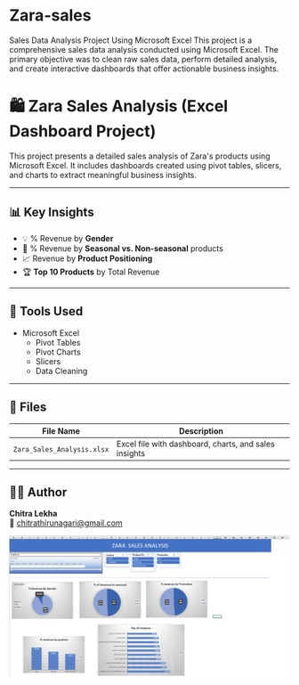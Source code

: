 # Zara-sales
Sales Data Analysis Project Using Microsoft Excel This project is a comprehensive sales data analysis conducted using Microsoft Excel. The primary objective was to clean raw sales data, perform detailed analysis, and create interactive dashboards that offer actionable business insights. 
# 🛍️ Zara Sales Analysis (Excel Dashboard Project)

This project presents a detailed sales analysis of Zara's products using Microsoft Excel. It includes dashboards created using pivot tables, slicers, and charts to extract meaningful business insights.

---

## 📊 Key Insights

- 💡 % Revenue by **Gender**
- 📆 % Revenue by **Seasonal vs. Non-seasonal** products
- 📈 Revenue by **Product Positioning**
- 🏆 **Top 10 Products** by Total Revenue

---

## 🧰 Tools Used

- Microsoft Excel
  - Pivot Tables
  - Pivot Charts
  - Slicers
  - Data Cleaning

---

## 📁 Files

| File Name | Description |
|-----------|-------------|
| `Zara_Sales_Analysis.xlsx` | Excel file with dashboard, charts, and sales insights |

---

## 👩‍💻 Author

**Chitra Lekha**  
📧 chitrathirunagari@gmail.com  


![Dashboard Preview](Dashboard.png)


